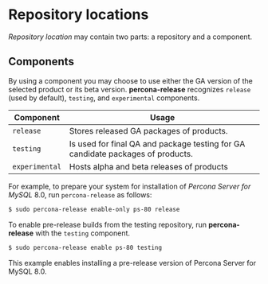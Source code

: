 # Repository locations

*Repository location* may contain two parts: a repository and a component.

## Components

By using a component you may choose to use either the GA version of the selected
product or its beta version. **percona-release** recognizes `release` (used by
default), `testing`, and `experimental` components.

| Component     | Usage                                     |
| ------------- | ----------------------------------------- |
| `release`     | Stores released GA packages of products.  |
| `testing`     | Is used for final QA and package testing for GA candidate packages of products. |
| `experimental`| Hosts alpha and beta releases of products |

For example, to prepare your system for installation of *Percona Server for MySQL*
8.0, run `percona-release` as follows:

```{.bash data-prompt="$"}
$ sudo percona-release enable-only ps-80 release
```

To enable pre-release builds from the testing repository, run **percona-release**
with the `testing` component.

```{.bash data-prompt="$"}
$ sudo percona-release enable ps-80 testing
```

This example enables installing a pre-release version of Percona Server for MySQL 8.0.

